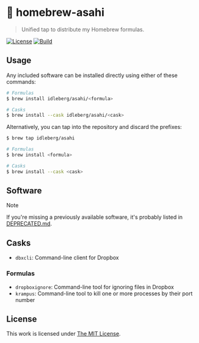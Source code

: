 # :beer: homebrew-asahi

> Unified tap to distribute my Homebrew formulas.

[![License](https://img.shields.io/github/license/idleberg/homebrew-asahi?color=blue&style=for-the-badge)](LICENSE)
[![Build](https://img.shields.io/github/actions/workflow/status/idleberg/homebrew-asahi/audit.yml?style=for-the-badge)](https://github.com/idleberg/homebrew-asahi/actions)

## Usage

Any included software can be installed directly using either of these commands:

```sh
# Formulas
$ brew install idleberg/asahi/<formula>

# Casks
$ brew install --cask idleberg/asahi/<cask>
```

Alternatively, you can tap into the repository and discard the prefixes:

```sh
$ brew tap idleberg/asahi

# Formulas
$ brew install <formula>

# Casks
$ brew install --cask <cask>
```

## Software

> [!NOTE]  
> If you're missing a previously available software, it's probably listed in [DEPRECATED.md](DEPRECATED.md).

## Casks

- `dbxcli`: Command-line client for Dropbox

### Formulas

- `dropboxignore`: Command-line tool for ignoring files in Dropbox
- `krampus`: Command-line tool to kill one or more processes by their port number

## License

This work is licensed under [The MIT License](LICENSE).
